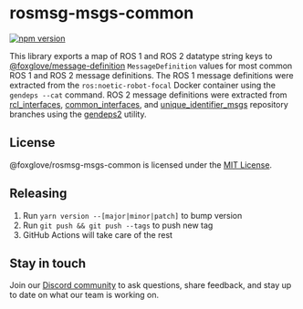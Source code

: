 # rosmsg-msgs-common

[![npm version](https://img.shields.io/npm/v/@foxglove/rosmsg-msgs-common.svg?style=flat)](https://www.npmjs.com/package/@foxglove/rosmsg-msgs-common)

This library exports a map of ROS 1 and ROS 2 datatype string keys to [@foxglove/message-definition](https://github.com/foxglove/message-definition) `MessageDefinition` values for most common ROS 1 and ROS 2 message definitions. The ROS 1 message definitions were extracted from the `ros:noetic-robot-focal` Docker container using the `gendeps --cat` command. ROS 2 message definitions were extracted from [rcl_interfaces](https://github.com/ros2/rcl_interfaces), [common_interfaces](https://github.com/ros2/common_interfaces), and [unique_identifier_msgs](https://github.com/ros2/unique_identifier_msgs) repository branches using the [gendeps2](https://github.com/foxglove/rosmsg/blob/main/src/gendeps2.ts) utility.

## License

@foxglove/rosmsg-msgs-common is licensed under the [MIT License](https://opensource.org/licenses/MIT).

## Releasing

1. Run `yarn version --[major|minor|patch]` to bump version
2. Run `git push && git push --tags` to push new tag
3. GitHub Actions will take care of the rest

## Stay in touch

Join our [Discord community](https://foxglove.dev/chat) to ask questions, share feedback, and stay up to date on what our team is working on.
